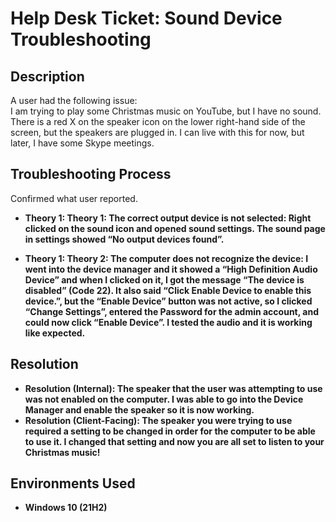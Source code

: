 <h1>Help Desk Ticket: Sound Device Troubleshooting</h1>

<h2>Description</h2>
A user had the following issue:<br>
I am trying to play some Christmas music on YouTube, but I have no sound. There is a red X on the speaker icon on the lower right-hand side of the screen, but the speakers are plugged in. I can live with this for now, but later, I have some Skype meetings.

<h2>Troubleshooting Process</h2>

Confirmed what user reported.

- <b>Theory 1: Theory 1: The correct output device is not selected: Right clicked on the sound icon and opened sound settings. The sound page in settings showed “No output devices found”.</b>

- <b>Theory 1: Theory 2: The computer does not recognize the device: I went into the device manager and it showed a “High Definition Audio Device” and when I clicked on it, I got the message “The device is disabled” (Code 22). It also said “Click Enable Device to enable this device.”, but the “Enable Device” button was not active, so I clicked “Change Settings”, entered the Password for the admin account, and could now click “Enable Device”. I tested the audio and it is working like expected.</b>

<h2>Resolution</h2>

- <b> Resolution (Internal): The speaker that the user was attempting to use was not enabled on the computer. I was able to go into the Device Manager and enable the speaker so it is now working.
- <b> Resolution (Client-Facing): The speaker you were trying to use required a setting to be changed in order for the computer to be able to use it. I changed that setting and now you are all set to listen to your Christmas music!

<h2>Environments Used </h2>

- <b>Windows 10</b> (21H2)

